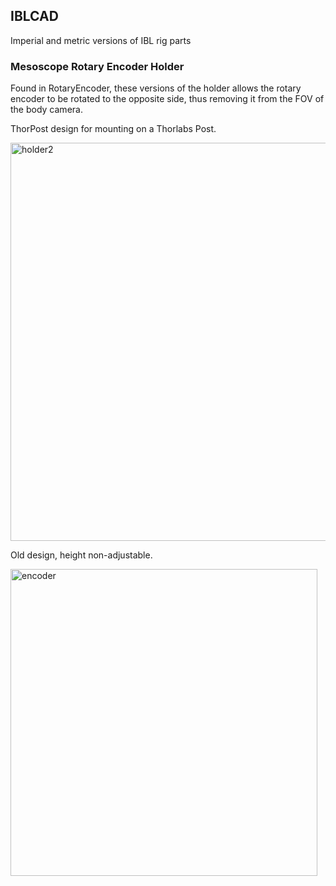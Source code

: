 ## IBLCAD

Imperial and metric versions of IBL rig parts 

### Mesoscope Rotary Encoder Holder
Found in RotaryEncoder, these versions of the holder allows the rotary encoder to be rotated to the opposite side, thus removing it from the FOV of the body camera.

ThorPost design for mounting on a Thorlabs Post. 

<img width="637" alt="holder2" src="https://user-images.githubusercontent.com/49578591/165995842-473fcad4-9768-43b4-aabc-3985f15dc5dc.PNG">

Old design, height non-adjustable.

<img width="491" alt="encoder" src="https://user-images.githubusercontent.com/49578591/162333780-ffd31898-ba57-496a-a482-6c58432ce61f.PNG">

